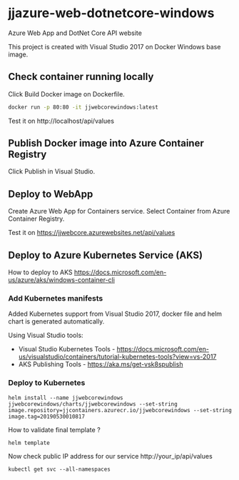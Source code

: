 # jjazure-web-dotnetcore-windows
Azure Web App and DotNet Core API website

This project is created with Visual Studio 2017 on Docker Windows base image.

## Check container running locally

Click Build Docker image on Dockerfile.

```cmd
docker run -p 80:80 -it jjwebcorewindows:latest
```

Test it on http://localhost/api/values

## Publish Docker image into Azure Container Registry

Click Publish in Visual Studio.

## Deploy to WebApp

Create Azure Web App for Containers service. Select Container from Azure Container Registry.

Test it on https://jjwebcore.azurewebsites.net/api/values

## Deploy to Azure Kubernetes Service (AKS)

How to deploy to AKS https://docs.microsoft.com/en-us/azure/aks/windows-container-cli

### Add Kubernetes manifests

Added Kubernetes support from Visual Studio 2017, docker file and helm chart is generated automatically.

Using Visual Studio tools:
- Visual Studio Kubernetes Tools - https://docs.microsoft.com/en-us/visualstudio/containers/tutorial-kubernetes-tools?view=vs-2017
- AKS Publishing Tools - https://aka.ms/get-vsk8spublish

### Deploy to Kubernetes

```
helm install --name jjwebcorewindows jjwebcorewindows/charts/jjwebcorewindows --set-string image.repository=jjcontainers.azurecr.io/jjwebcorewindows --set-string image.tag=20190530010817
```

How to validate final template ?
```
helm template
```

Now check public IP address for our service http://your_ip/api/values

```
kubectl get svc --all-namespaces
```


